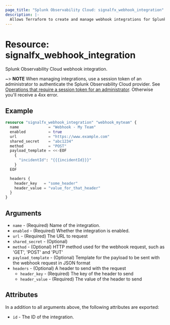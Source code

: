 ```yaml
---
page_title: "Splunk Observability Cloud: signalfx_webhook_integration"
description: |-
  Allows Terraform to create and manage webhook integrations for Splunk Observability Cloud
---
```


# Resource: signalfx_webhook_integration

Splunk Observability Cloud webhook integration.

~> **NOTE** When managing integrations, use a session token of an administrator to authenticate the Splunk Observability Cloud provider. See [Operations that require a session token for an administrator](https://dev.splunk.com/observability/docs/administration/authtokens#Operations-that-require-a-session-token-for-an-administrator). Otherwise you'll receive a 4xx error.

## Example

```terraform
resource "signalfx_webhook_integration" "webhook_myteam" {
  name             = "Webhook - My Team"
  enabled          = true
  url              = "https://www.example.com"
  shared_secret    = "abc1234"
  method           = "POST"
  payload_template = <<-EOF
    {
      "incidentId": "{{{incidentId}}}"
    }
  EOF

  headers {
    header_key   = "some_header"
    header_value = "value_for_that_header"
  }
}
```

## Arguments

* `name` - (Required) Name of the integration.
* `enabled` - (Required) Whether the integration is enabled.
* `url` - (Required) The URL to request
* `shared_secret` - (Optional)
* `method` - (Optional) HTTP method used for the webhook request, such as 'GET', 'POST' and 'PUT'
* `payload_template` - (Optional) Template for the payload to be sent with the webhook request in JSON format
* `headers` - (Optional) A header to send with the request
  * `header_key` - (Required) The key of the header to send
  * `header_value` - (Required) The value of the header to send

## Attributes

In a addition to all arguments above, the following attributes are exported:

* `id` - The ID of the integration.
